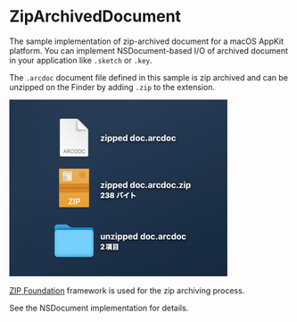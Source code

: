 # ZipArchivedDocument
The sample implementation of zip-archived document for a macOS AppKit platform. You can implement NSDocument-based I/O of archived document in your application like `.sketch` or `.key`.

The `.arcdoc` document file defined in this sample is zip archived and can be unzipped on the Finder by adding `.zip` to the extension.


<img src="./image.jpg" width=391 alt=".arcdoc file and unzipped document.">

[ZIP Foundation](https://github.com/weichsel/ZIPFoundation) framework is used for the zip archiving process.

See the NSDocument implementation for details.

